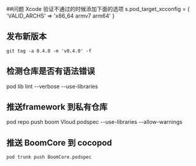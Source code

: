 
##问题
Xcode 验证不通过的时候添加下面的选项
s.pod_target_xcconfig = { 'VALID_ARCHS' => 'x86_64 armv7 arm64' }

## 发布新版本

```
git tag -a 0.4.0 -m 'v0.4.0' -f
```

## 检测仓库是否有语法错误
 pod lib lint --verbose --use-libraries
 
## 推送framework 到私有仓库
pod repo push boom Vloud.podspec  --use-libraries --allow-warnings
 


## 推送 BoomCore 到 cocopod

```
pod trunk push BoomCore.podspec
```